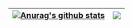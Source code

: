 | <a href="https://github.com/anuraghazra/github-readme-stats"><img align="center" src="https://github-readme-stats.vercel.app/api?username=ajian000&show_icons=true&include_all_commits=true&theme=buefy&hide_border=true" alt="Anurag's github stats" /></a> | <a href="https://github.com/anuraghazra/github-readme-stats"><img align="center" src="https://github-readme-stats.vercel.app/api/top-langs/?username=ajian000&layout=compact&theme=buefy&hide_border=true" /></a> |
| ------------- | ------------- |
